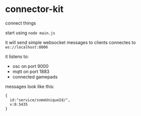 # connector-kit
connect things

start using `node main.js`

it will send simple websocket messages to clients connectes to `ws://localhost:8000`

it listens to:
- osc on port 9000
- mqtt on port 1883
- connected gamepads

messages look like this:
```
{
  id:"service/someUniqueId/",
  v:0.5435
}
```
